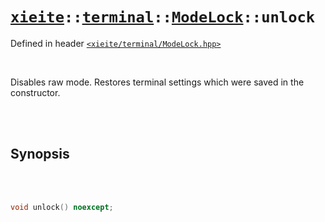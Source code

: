 # [`xieite`](../../../README.md)`::`[`terminal`](../../../docs/terminal.md)`::`[`ModeLock`](../../../docs/terminal/ModeLock.md)`::unlock`
Defined in header [`<xieite/terminal/ModeLock.hpp>`](../../../include/xieite/terminal/ModeLock.hpp)

<br/>

Disables raw mode. Restores terminal settings which were saved in the constructor.

<br/><br/>

## Synopsis

<br/><br/>

```cpp
void unlock() noexcept;
```

